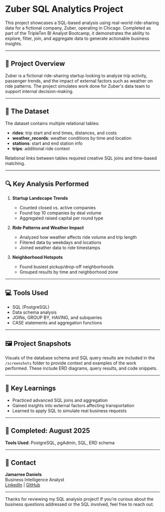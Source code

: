# Zuber SQL Analytics Project

This project showcases a SQL-based analysis using real-world ride-sharing data for a fictional company, Zuber, operating in Chicago. Completed as part of the TripleTen BI Analyst Bootcamp, it demonstrates the ability to explore, filter, join, and aggregate data to generate actionable business insights.

---

## 📂 Project Overview
Zuber is a fictional ride-sharing startup looking to analyze trip activity, passenger trends, and the impact of external factors such as weather on ride patterns. The project simulates work done for Zuber's data team to support internal decision-making.

---

## 🧾 The Dataset
The dataset contains multiple relational tables:
- **rides**: trip start and end times, distances, and costs
- **weather_records**: weather conditions by time and location
- **stations**: start and end station info
- **trips**: additional ride context

Relational links between tables required creative SQL joins and time-based matching.

---

## 🔍 Key Analysis Performed
1. **Startup Landscape Trends**
   - Counted closed vs. active companies
   - Found top 10 companies by deal volume
   - Aggregated raised capital per round type

2. **Ride Patterns and Weather Impact**
   - Analyzed how weather affects ride volume and trip length
   - Filtered data by weekdays and locations
   - Joined weather data to ride timestamps

3. **Neighborhood Hotspots**
   - Found busiest pickup/drop-off neighborhoods
   - Grouped results by time and neighborhood zone

---

## 💻 Tools Used
- SQL (PostgreSQL)
- Data schema analysis
- JOINs, GROUP BY, HAVING, and subqueries
- CASE statements and aggregation functions

---

## 🖼️ Project Snapshots
Visuals of the database schema and SQL query results are included in the `/screenshots` folder to provide context and examples of the work performed. These include ERD diagrams, query results, and code snippets.

---

## 🧠 Key Learnings
- Practiced advanced SQL joins and aggregation
- Gained insights into external factors affecting transportation
- Learned to apply SQL to simulate real business requests

---

## 📅 Completed: August 2025  
**Tools Used**: PostgreSQL, pgAdmin, SQL, ERD schema

---

## 📡 Contact
**Jamarree Daniels**  
Business Intelligence Analyst  
[LinkedIn](https://www.linkedin.com/in/jamarree-daniels) | [GitHub](https://github.com/JJD0813)

---

Thanks for reviewing my SQL analysis project! If you’re curious about the business questions addressed or the SQL involved, feel free to reach out.
